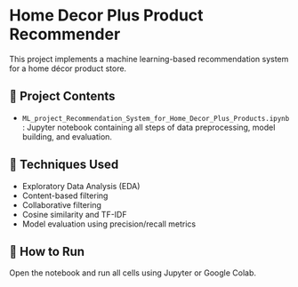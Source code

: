 # Home Decor Plus Product Recommender

This project implements a machine learning-based recommendation system for a home décor product store.

## 📁 Project Contents
- `ML_project_Recommendation_System_for_Home_Decor_Plus_Products.ipynb`: Jupyter notebook containing all steps of data preprocessing, model building, and evaluation.

## 📌 Techniques Used
- Exploratory Data Analysis (EDA)
- Content-based filtering
- Collaborative filtering
- Cosine similarity and TF-IDF
- Model evaluation using precision/recall metrics

## 🚀 How to Run
Open the notebook and run all cells using Jupyter or Google Colab.
